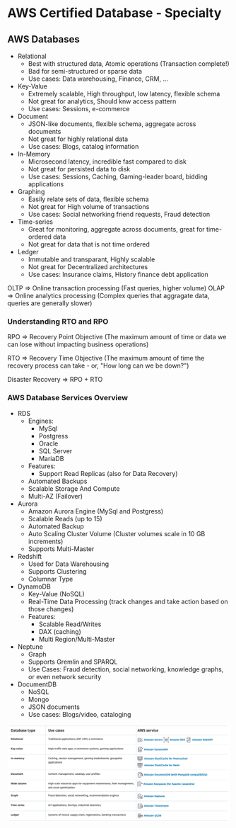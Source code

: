 # AWS Certified Database - Specialty

## AWS Databases

- Relational
  - Best with structured data, Atomic operations (Transaction complete!)
  - Bad for semi-structured or sparse data
  - Use cases: Data warehousing, Finance, CRM, ...
- Key-Value
  - Extremely scalable, High throughput, low latency, flexible schema
  - Not great for analytics, Should knw access pattern
  - Use cases: Sessions, e-commerce
- Document
  - JSON-like documents, flexible schema, aggregate across documents
  - Not great for highly relational data
  - Use cases: Blogs, catalog information
- In-Memory
  - Microsecond latency, incredible fast compared to disk
  - Not great for persisted data to disk
  - Use cases: Sessions, Caching, Gaming-leader board, bidding applications
- Graphing
  - Easily relate sets of data, flexible schema
  - Not great for High volume of transactions
  - Use cases: Social networking friend requests, Fraud detection
- Time-series
  - Great for monitoring, aggregate across documents, great for time-ordered data
  - Not great for data that is not time ordered
- Ledger
  - Immutable and transparant, Highly scalable
  - Not great for Decentralized architectures
  - Use cases: Insurance claims, History finance debt application
  
OLTP => Online transaction processing (Fast queries, higher volume)
OLAP => Online analytics processing (Complex queries that aggragate data, queries are generally slower)

### Understanding RTO and RPO

RPO => Recovery Point Objective (The maximum amount of time or data we can lose without
impacting business operations)

RTO => Recovery Time Objective (The maximum amount of time the recovery process can take -
or, "How long can we be down?")

Disaster Recovery => RPO + RTO

### AWS Database Services Overview
- RDS
  - Engines:
    - MySql
    - Postgress
    - Oracle
    - SQL Server
    - MariaDB
  - Features:
    - Support Read Replicas (also for Data Recovery)
  - Automated Backups
  - Scalable Storage And Compute
  - Multi-AZ (Failover)
- Aurora
  - Amazon Aurora Engine (MySql and Postgress)
  - Scalable Reads (up to 15)
  - Automated Backup
  - Auto Scaling Cluster Volume (Cluster volumes scale in 10 GB increments)
  - Supports Multi-Master
- Redshift
  - Used for Data Warehousing
  - Supports Clustering
  - Columnar Type
- DynamoDB
  - Key-Value (NoSQL)
  - Real-Time Data Processing (track changes and take action based on those changes)
  - Features:
    - Scalable Read/Writes
    - DAX (caching)
    - Multi Region/Multi-Master
- Neptune
  - Graph
  - Supports Gremlin and SPARQL
  - Use Cases: Fraud detection, social networking, knowledge graphs, or even network security
- DocumentDB
  - NoSQL
  - Mongo
  - JSON documents
  - Use cases: Blogs/video, cataloging

![Image of Databases](https://github.com/jeffvdv/Mynotes/blob/master/Databases/assets/Databases_overview.png)







